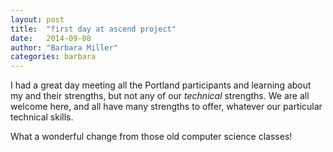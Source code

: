 ```yaml
---
layout: post
title:  "first day at ascend project"
date:   2014-09-08
author: "Barbara Miller"
categories: barbara
---
```


I had a great day meeting all the Portland participants and learning about my 
and their strengths, but not any of our *technical* strengths. We are all 
welcome here, and all have many strengths to offer, whatever our particular 
technical skills. 

What a wonderful change from those old computer science classes!

